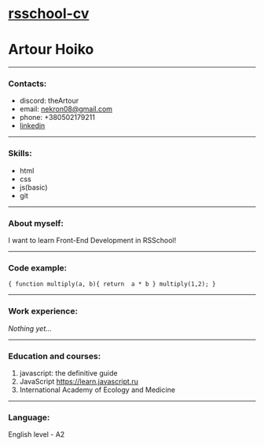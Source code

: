 # [rsschool-cv](#rsschool-cv)   
# Artour Hoiko   
***
### Contacts:  [ ](#contacts) 
- discord:  theArtour  
- email:  nekron08@gmail.com 
- phone:  +380502179211
- [linkedin](https://www.linkedin.com/in/artour-hoiko-9929ab229/)
***
### Skills:
- html
- css
- js(basic)
- git

***
### About myself: [](#about-myself)  
I want to learn Front-End Development in RSSchool!   
***
### Code example: [](#code-example)
`{ function multiply(a, b){
 return  a * b
}
multiply(1,2); }`
***
###  Work experience: [](#work-experience)
*Nothing yet…* 
***
### Education and courses: [](#education-and-courses)
1. javascript: the definitive guide
2. JavaScript https://learn.javascript.ru
3. International Academy of Ecology and Medicine
***
### Language:
  English level - A2




